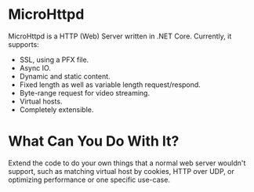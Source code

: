 # MicroHttpd
MicroHttpd is a HTTP (Web) Server written in .NET Core.
Currently, it supports:
* SSL, using a PFX file.
* Async IO.
* Dynamic and static content. 
* Fixed length as well as variable length request/respond.
* Byte-range request for video streaming.
* Virtual hosts.
* Completely extensible.

# What Can You Do With It?

Extend the code to do your own things that a normal web server wouldn't support, such as matching virtual host by cookies, HTTP over UDP, or optimizing performance or one specific use-case.
